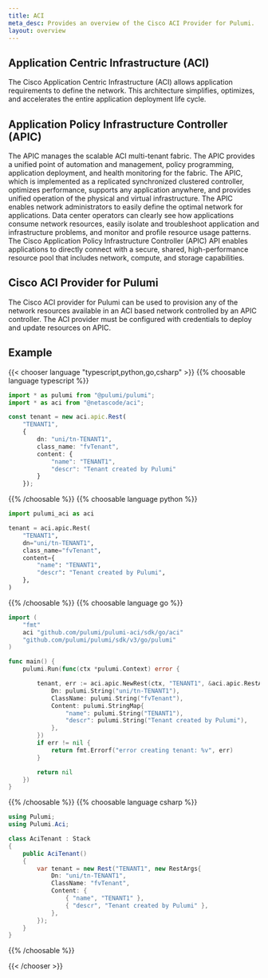 ```yaml
---
title: ACI
meta_desc: Provides an overview of the Cisco ACI Provider for Pulumi.
layout: overview
---
```


## Application Centric Infrastructure (ACI)

The Cisco Application Centric Infrastructure (ACI) allows application requirements to define the network. This architecture simplifies, optimizes, and accelerates the entire application deployment life cycle.

## Application Policy Infrastructure Controller (APIC)

The APIC manages the scalable ACI multi-tenant fabric. The APIC provides a unified point of automation and management, policy programming, application deployment, and health monitoring for the fabric. The APIC, which is implemented as a replicated synchronized clustered controller, optimizes performance, supports any application anywhere, and provides unified operation of the physical and virtual infrastructure. The APIC enables network administrators to easily define the optimal network for applications. Data center operators can clearly see how applications consume network resources, easily isolate and troubleshoot application and infrastructure problems, and monitor and profile resource usage patterns. The Cisco Application Policy Infrastructure Controller (APIC) API enables applications to directly connect with a secure, shared, high-performance resource pool that includes network, compute, and storage capabilities.

## Cisco ACI Provider for Pulumi

The Cisco ACI provider for Pulumi can be used to provision any of the network resources available in an ACI based network controlled by an APIC controller. The ACI provider must be configured with credentials to deploy and update resources on APIC.

## Example

{{< chooser language "typescript,python,go,csharp" >}}
{{% choosable language typescript %}}

```typescript
import * as pulumi from "@pulumi/pulumi";
import * as aci from "@netascode/aci";

const tenant = new aci.apic.Rest(
    "TENANT1",
    {
        dn: "uni/tn-TENANT1",
        class_name: "fvTenant",
        content: {
            "name": "TENANT1",
            "descr": "Tenant created by Pulumi"
        }
    });
```
 
{{% /choosable %}}
{{% choosable language python %}}

```python
import pulumi_aci as aci

tenant = aci.apic.Rest(
    "TENANT1",
    dn="uni/tn-TENANT1",
    class_name="fvTenant",
    content={
        "name": "TENANT1",
        "descr": "Tenant created by Pulumi",
    },
)
```

{{% /choosable %}}
{{% choosable language go %}}

```go
import (
	"fmt"
	aci "github.com/pulumi/pulumi-aci/sdk/go/aci"
	"github.com/pulumi/pulumi/sdk/v3/go/pulumi"
)

func main() {
	pulumi.Run(func(ctx *pulumi.Context) error {

		tenant, err := aci.apic.NewRest(ctx, "TENANT1", &aci.apic.RestArgs{
            Dn: pulumi.String("uni/tn-TENANT1"),
            ClassName: pulumi.String("fvTenant"),
            Content: pulumi.StringMap{
                "name": pulumi.String("TENANT1"),
                "descr": pulumi.String("Tenant created by Pulumi"),
            },
		})
		if err != nil {
			return fmt.Errorf("error creating tenant: %v", err)
		}

		return nil
	})
}
```

{{% /choosable %}}
{{% choosable language csharp %}}

```csharp
using Pulumi;
using Pulumi.Aci;

class AciTenant : Stack
{
    public AciTenant()
    {
        var tenant = new Rest("TENANT1", new RestArgs{
            Dn: "uni/tn-TENANT1",
            ClassName: "fvTenant",
            Content: {
                { "name", "TENANT1" },
                { "descr", "Tenant created by Pulumi" },
            },
        });
    }
}
```

{{% /choosable %}}

{{< /chooser >}}